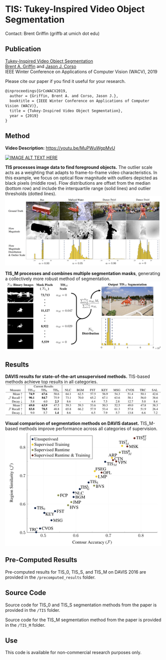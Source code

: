 # TIS: Tukey-Inspired Video Object Segmentation

Contact: Brent Griffin (griffb at umich dot edu)

## Publication
[Tukey-Inspired Video Object Segmentation](https://arxiv.org/abs/1811.07958 "ArXiV Paper")<br />
[Brent A. Griffin](https://www.griffb.com) and [Jason J. Corso](http://web.eecs.umich.edu/~jjcorso/)<br />
IEEE Winter Conference on Applications of Computer Vision (WACV), 2019

Please cite our paper if you find it useful for your research.
```
@inproceedings{GrCoWACV2019,
  author = {Griffin, Brent A. and Corso, Jason J.},
  booktitle = {IEEE Winter Conference on Applications of Computer Vision (WACV)},
  title = {Tukey-Inspired Video Object Segmentation},
  year = {2019}
}
```

## Method

__Video Description:__ https://youtu.be/MuPWuWgpMvU

[![IMAGE ALT TEXT HERE](https://img.youtube.com/vi/MuPWuWgpMvU/0.jpg)](https://www.youtube.com/watch?v=MuPWuWgpMvU)

__TIS processes image data to find foreground objects.__ The outlier scale acts as a weighting that adapts to frame-to-frame video characteristics. In this example, we focus on optical flow magnitude with outliers depicted as black pixels (middle row). Flow distributions are offset from the median (bottom row) and include the interquartile range (solid lines) and outlier thresholds (dotted lines).
![alt text](https://github.com/griffbr/TIS/blob/master/figures/TIS_data.png "TIS processing of image data to find foreground objects")
<br />

__TIS_M processes and combines multiple segmentation masks__, generating a collectively more robust method of segmentation.
![alt text](https://github.com/griffbr/TIS/blob/master/figures/TISM.png "TIS_M processing of multiple segmentation masks")

## Results

__DAVIS results for state-of-the-art unsupervised methods.__ TIS-based methods achieve top results in all categories.
![alt text](https://github.com/griffbr/TIS/blob/master/figures/DAVIS16_Unsupervised.png "DAVIS results for state-of-the-art unsupervised methods")
<br />

__Visual comparison of segmentation methods on DAVIS dataset.__ TIS_M-based methods improve performance across all categories of supervision.
![alt text](https://github.com/griffbr/TIS/blob/master/figures/DAVIS16_plot.png "Visual comparison of segmentation methods on DAVIS dataset")

## Pre-Computed Results

Pre-computed results for TIS_0, TIS_S, and TIS_M on DAVIS 2016 are provided in the `/precomputed_results` folder.

## Source Code

Source code for TIS_0 and TIS_S segmentation methods from the paper is provided in the `/TIS` folder.

Source code for the TIS_M segmentation method from the paper is provided in the `/TIS_M` folder.

## Use

This code is available for non-commercial research purposes only.
